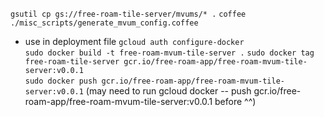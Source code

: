 `gsutil cp gs://free-roam-tile-server/mvums/* .`
`coffee ./misc_scripts/generate_mvum_config.coffee`
- use in deployment file
`gcloud auth configure-docker`  
`sudo docker build -t free-roam-mvum-tile-server .`
`sudo docker tag free-roam-tile-server gcr.io/free-roam-app/free-roam-mvum-tile-server:v0.0.1`  
`sudo docker push gcr.io/free-roam-app/free-roam-mvum-tile-server:v0.0.1`
(may need to run gcloud docker -- push gcr.io/free-roam-app/free-roam-mvum-tile-server:v0.0.1 before ^^)
